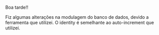 Boa tarde!!

Fiz algumas alterações na modulagem do banco de dados, devido a ferramenta que utilizei.
O identity é semelhante ao auto-increment que utilizei.